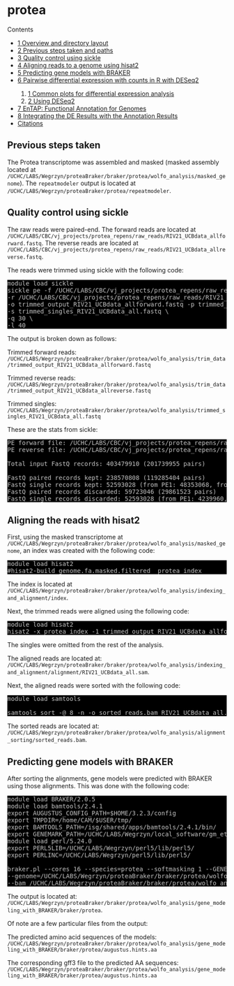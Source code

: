 # protea

<div id="toc_container">
<p class="toc_title">Contents</p>
<ul class="toc_list">
<li><a href="#First_Point_Header">1 Overview and directory layout</>
<li><a href="#Second_Point_Header">2 Previous steps taken and paths</a></li>
<li><a href="#Third_Point_Header">3 Quality control using sickle</a></li>
<li><a href="#Fourth_Point_Header">4 Aligning reads to a genome using hisat2</a></li>
<li><a href="#Fifth_Point_Header">5 Predicting gene models with BRAKER</a></li>
<li><a href="#Sixth_Point_Header">6 Pairwise differential expression with counts in R with DESeq2</a></li>
	<ol><li><a href="#types_of_plots">1 Common plots for differential expression analysis</a></li>
		<li><a href="#using_deseq2">2 Using DESeq2</a></li></ol>
<li><a href="#EnTAP">7 EnTAP: Functional Annotation for Genomes</a></li>
 <li><a href="#Integration">8 Integrating the DE Results with the Annotation Results</a></li>
<li><a href="#Citation">Citations</a></li>
</ul>
</div>

<h2 id="Second_Point_Header">Previous steps taken</h2>

The Protea transcriptome was assembled and masked (masked assembly located at `/UCHC/LABS/Wegrzyn/proteaBraker/braker/protea/wolfo_analysis/masked_genome`). The  `repeatmodeler` output is located at `/UCHC/LABS/Wegrzyn/proteaBraker/protea/repeatmodeler`.

<h2 id="Third_Point_Header">Quality control using sickle</h2>

The raw reads were paired-end. The forward reads are located at `/UCHC/LABS/CBC/vj_projects/protea_repens/raw_reads/RIV21_UCBdata_allforward.fastq`. The reverse reads are located at `/UCHC/LABS/CBC/vj_projects/protea_repens/raw_reads/RIV21_UCBdata_allreverse.fastq`. 

The reads were trimmed using sickle with the following code:

<pre style="color: silver; background: black;">module load sickle
sickle pe -f /UCHC/LABS/CBC/vj_projects/protea_repens/raw_reads/RIV21_UCBdata_allforward.fastq \
-r /UCHC/LABS/CBC/vj_projects/protea_repens/raw_reads/RIV21_UCBdata_allreverse.fastq -t sanger \
-o trimmed_output_RIV21_UCBdata_allforward.fastq -p trimmed_output_RIV21_UCBdata_allreverse.fastq \
-s trimmed_singles_RIV21_UCBdata_all.fastq \
-q 30 \
-l 40</pre>

The output is broken down as follows:

Trimmed forward reads: `/UCHC/LABS/Wegrzyn/proteaBraker/braker/protea/wolfo_analysis/trim_data/trimmed_output_RIV21_UCBdata_allforward.fastq`

Trimmed reverse reads: `/UCHC/LABS/Wegrzyn/proteaBraker/braker/protea/wolfo_analysis/trim_data/trimmed_output_RIV21_UCBdata_allreverse.fastq`

Trimmed singles: `/UCHC/LABS/Wegrzyn/proteaBraker/braker/protea/wolfo_analysis/trimmed_singles_RIV21_UCBdata_all.fastq`

These are the stats from sickle:
<pre style="color: silver; background: black;">
PE forward file: /UCHC/LABS/CBC/vj_projects/protea_repens/raw_reads/RIV21_UCBdata_allforward.fastq
PE reverse file: /UCHC/LABS/CBC/vj_projects/protea_repens/raw_reads/RIV21_UCBdata_allreverse.fastq

Total input FastQ records: 403479910 (201739955 pairs)

FastQ paired records kept: 238570808 (119285404 pairs)
FastQ single records kept: 52593028 (from PE1: 48353068, from PE2: 4239960)
FastQ paired records discarded: 59723046 (29861523 pairs)
FastQ single records discarded: 52593028 (from PE1: 4239960, from PE2: 48353068)</pre>

<h2 id="Fourth_Point_Header">Aligning the reads with hisat2</h2>

First, using the masked transcriptome at `/UCHC/LABS/Wegrzyn/proteaBraker/braker/protea/wolfo_analysis/masked_genome`, an index was created with the following code:

<pre style="color: silver; background: black;">
module load hisat2
#hisat2-build genome.fa.masked.filtered  protea_index</pre>

The index is located at `/UCHC/LABS/Wegrzyn/proteaBraker/braker/protea/wolfo_analysis/indexing_and_alignment/index`.

Next, the trimmed reads were aligned using the following code:

<pre style="color: silver; background: black;">
module load hisat2
hisat2 -x protea_index -1 trimmed_output_RIV21_UCBdata_allforward.fastq -2 trimmed_output_RIV21_UCBdata_allreverse.fastq -S RIV21_UCBdata_all.sam -p 25</pre>

The singles were omitted from the rest of the analysis.

The aligned reads are located at: `/UCHC/LABS/Wegrzyn/proteaBraker/braker/protea/wolfo_analysis/indexing_and_alignment/alignment/RIV21_UCBdata_all.sam`.

Next, the aligned reads were sorted with the following code:

<pre style="color: silver; background: black;">module load samtools

samtools sort -@ 8 -n -o sorted_reads.bam RIV21_UCBdata_all.sam</pre>

The sorted reads are located at: `/UCHC/LABS/Wegrzyn/proteaBraker/braker/protea/wolfo_analysis/alignment_sorting/sorted_reads.bam`.

<h2 id="Fifth_Point_Header">Predicting gene models with BRAKER</h2>

After sorting the alignments, gene models were predicted with BRAKER using those alignments. This was done with the following code:

<pre style="color: silver; background: black;">
module load BRAKER/2.0.5
module load bamtools/2.4.1
export AUGUSTUS_CONFIG_PATH=$HOME/3.2.3/config
export TMPDIR=/home/CAM/$USER/tmp/
export BAMTOOLS_PATH=/isg/shared/apps/bamtools/2.4.1/bin/
export GENEMARK_PATH=/UCHC/LABS/Wegrzyn/local_software/gm_et_linux_64/gmes_petap/
module load perl/5.24.0
export PERL5LIB=/UCHC/LABS/Wegrzyn/perl5/lib/perl5/
export PERLINC=/UCHC/LABS/Wegrzyn/perl5/lib/perl5/

braker.pl --cores 16 --species=protea --softmasking 1 --GENEMARK_PATH=/UCHC/LABS/Wegrzyn/local_software/gm_et_linux_64/gmes_petap/ \
--genome=/UCHC/LABS/Wegrzyn/proteaBraker/braker/protea/wolfo_analysis/masked_genome/genome.masked.filtered.fa \
--bam /UCHC/LABS/Wegrzyn/proteaBraker/braker/protea/wolfo_analysis/alignment_sorting/sorted_reads.bam --gff3 </pre>

The output is located at: `/UCHC/LABS/Wegrzyn/proteaBraker/braker/protea/wolfo_analysis/gene_modeling_with_BRAKER/braker/protea`.

Of note are a few particular files from the output:

The predicted amino acid sequences of the models: `/UCHC/LABS/Wegrzyn/proteaBraker/braker/protea/wolfo_analysis/gene_modeling_with_BRAKER/braker/protea/augustus.hints.aa`

The corresponding gff3 file to the predicted AA sequences: `/UCHC/LABS/Wegrzyn/proteaBraker/braker/protea/wolfo_analysis/gene_modeling_with_BRAKER/braker/protea/augustus.hints.aa`
